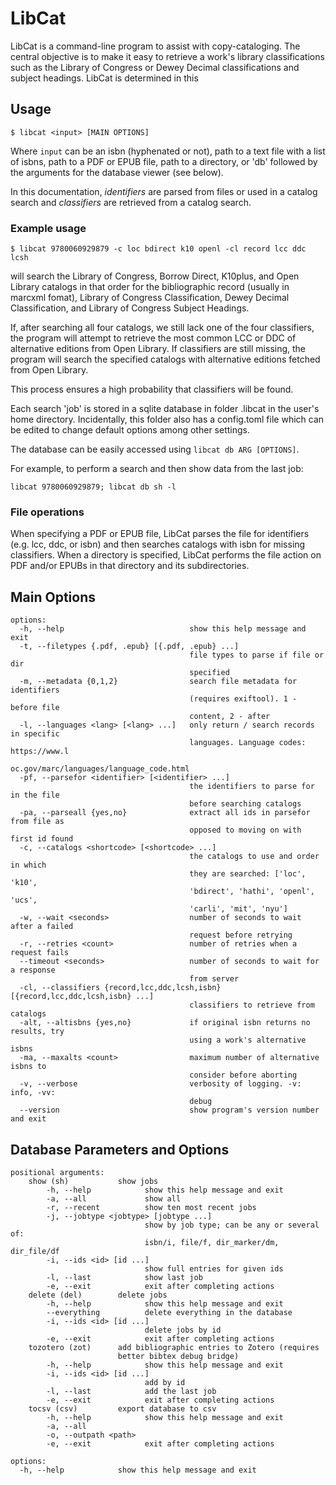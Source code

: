 # LibCat

LibCat is a command-line program to assist with copy-cataloging. The central objective is to make it easy to retrieve a work's library classifications such as the Library of Congress or Dewey Decimal classifications and subject headings. LibCat is determined in this 

## Usage

`$ libcat <input> [MAIN OPTIONS]`

Where `input` can be an isbn (hyphenated or not), path to a text file with a list of isbns, path to a PDF or EPUB file, path to a directory, or 'db' followed by the arguments for the database viewer (see below).

In this documentation, _identifiers_ are parsed from files or used in a catalog search and _classifiers_ are retrieved from a catalog search.

### Example usage

`$ libcat 9780060929879 -c loc bdirect k10 openl -cl record lcc ddc lcsh`

will search the Library of Congress, Borrow Direct, K10plus, and Open Library catalogs in that order for the bibliographic record (usually in marcxml fomat), Library of Congress Classification, Dewey Decimal Classification, and Library of Congress Subject Headings. 

If, after searching all four catalogs, we still lack one of the four classifiers, the program will attempt to retrieve the most common LCC or DDC of alternative editions from Open Library. If classifiers are still missing, the program will search the specified catalogs with alternative editions fetched from Open Library.

This process ensures a high probability that classifiers will be found.

Each search 'job' is stored in a sqlite database in folder .libcat in the user's home directory. Incidentally, this folder also has a config.toml file which can be edited to change default options among other settings. 

The database can be easily accessed using `libcat db ARG [OPTIONS]`.

For example, to perform a search and then show data from the last job:

`libcat 9780060929879; libcat db sh -l`

### File operations

When specifying a PDF or EPUB file, LibCat parses the file for identifiers (e.g. lcc, ddc, or isbn) and then searches catalogs with isbn for missing classifiers. When a directory is specified, LibCat performs the file action on PDF and/or EPUBs in that directory and its subdirectories.




## Main Options
```
options:
  -h, --help                            show this help message and exit
  -t, --filetypes {.pdf, .epub} [{.pdf, .epub} ...]
                                        file types to parse if file or dir
                                        specified
  -m, --metadata {0,1,2}                search file metadata for identifiers
                                        (requires exiftool). 1 - before file
                                        content, 2 - after
  -l, --languages <lang> [<lang> ...]   only return / search records in specific
                                        languages. Language codes: https://www.l
                                        oc.gov/marc/languages/language_code.html
  -pf, --parsefor <identifier> [<identifier> ...]
                                        the identifiers to parse for in the file
                                        before searching catalogs
  -pa, --parseall {yes,no}              extract all ids in parsefor from file as
                                        opposed to moving on with first id found
  -c, --catalogs <shortcode> [<shortcode> ...]
                                        the catalogs to use and order in which
                                        they are searched: ['loc', 'k10',
                                        'bdirect', 'hathi', 'openl', 'ucs',
                                        'carli', 'mit', 'nyu']
  -w, --wait <seconds>                  number of seconds to wait after a failed
                                        request before retrying
  -r, --retries <count>                 number of retries when a request fails
  --timeout <seconds>                   number of seconds to wait for a response
                                        from server
  -cl, --classifiers {record,lcc,ddc,lcsh,isbn} [{record,lcc,ddc,lcsh,isbn} ...]
                                        classifiers to retrieve from catalogs
  -alt, --altisbns {yes,no}             if original isbn returns no results, try
                                        using a work's alternative isbns
  -ma, --maxalts <count>                maximum number of alternative isbns to
                                        consider before aborting
  -v, --verbose                         verbosity of logging. -v: info, -vv:
                                        debug
  --version                             show program's version number and exit
```

## Database Parameters and Options

```
positional arguments:
    show (sh)           show jobs
        -h, --help            show this help message and exit
        -a, --all             show all
        -r, --recent          show ten most recent jobs
        -j, --jobtype <jobtype> [jobtype ...]
                              show by job type; can be any or several of: 
                              isbn/i, file/f, dir_marker/dm, dir_file/df
        -i, --ids <id> [id ...]
                              show full entries for given ids
        -l, --last            show last job
        -e, --exit            exit after completing actions
    delete (del)        delete jobs
        -h, --help            show this help message and exit
        --everything          delete everything in the database
        -i, --ids <id> [id ...]
                              delete jobs by id
        -e, --exit            exit after completing actions
    tozotero (zot)      add bibliographic entries to Zotero (requires 
                        better bibtex debug bridge)
        -h, --help            show this help message and exit
        -i, --ids <id> [id ...]
                              add by id
        -l, --last            add the last job
        -e, --exit            exit after completing actions
    tocsv (csv)         export database to csv
        -h, --help            show this help message and exit
        -a, --all
        -o, --outpath <path>
        -e, --exit            exit after completing actions

options:
  -h, --help            show this help message and exit
```